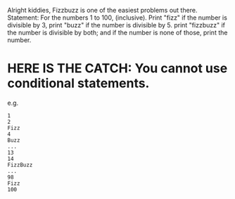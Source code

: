 Alright kiddies, Fizzbuzz is one of the easiest problems out there.
Statement: For the numbers 1 to 100, (inclusive). Print "fizz" if the number
is divisible by 3, print "buzz" if the number is divisible by 5. print "fizzbuzz"
if the number is divisible by both; and if the number is none of those, print the number.

HERE IS THE CATCH: You cannot use conditional statements.
====

e.g.

```
1
2
Fizz
4
Buzz
...
13
14
FizzBuzz
...
98
Fizz
100
```
